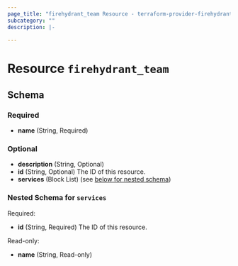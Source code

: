 ```yaml
---
page_title: "firehydrant_team Resource - terraform-provider-firehydrant"
subcategory: ""
description: |-
  
---
```


# Resource `firehydrant_team`





## Schema

### Required

- **name** (String, Required)

### Optional

- **description** (String, Optional)
- **id** (String, Optional) The ID of this resource.
- **services** (Block List) (see [below for nested schema](#nestedblock--services))

<a id="nestedblock--services"></a>
### Nested Schema for `services`

Required:

- **id** (String, Required) The ID of this resource.

Read-only:

- **name** (String, Read-only)


